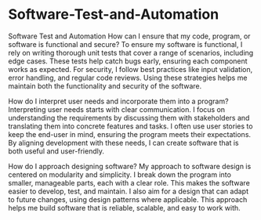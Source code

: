 # Software-Test-and-Automation
Software Test and Automation
How can I ensure that my code, program, or software is functional and secure?
To ensure my software is functional, I rely on writing thorough unit tests that cover a range of scenarios, including edge cases. These tests help catch bugs early, ensuring each component works as expected. For security, I follow best practices like input validation, error handling, and regular code reviews. Using these strategies helps me maintain both the functionality and security of the software.

How do I interpret user needs and incorporate them into a program?
Interpreting user needs starts with clear communication. I focus on understanding the requirements by discussing them with stakeholders and translating them into concrete features and tasks. I often use user stories to keep the end-user in mind, ensuring the program meets their expectations. By aligning development with these needs, I can create software that is both useful and user-friendly.

How do I approach designing software?
My approach to software design is centered on modularity and simplicity. I break down the program into smaller, manageable parts, each with a clear role. This makes the software easier to develop, test, and maintain. I also aim for a design that can adapt to future changes, using design patterns where applicable. This approach helps me build software that is reliable, scalable, and easy to work with.
